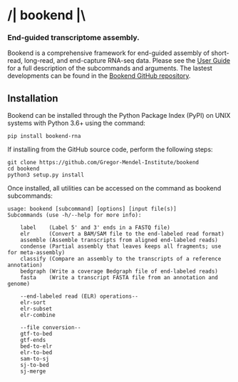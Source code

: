 # /| bookend |\\  
### End-guided transcriptome assembly.  
Bookend is a comprehensive framework for end-guided assembly of short-read, long-read, and end-capture RNA-seq data.
Please see the [User Guide](Bookend_User_Guide.pdf) for a full description of the subcommands and arguments.
The lastest developments can be found in the [Bookend GitHub repository](https://github.com/Gregor-Mendel-Institute/bookend).

## Installation  
Bookend can be installed through the Python Package Index (PyPI) on UNIX systems with Python 3.6+ using the command:
```
pip install bookend-rna
```

If installing from the GitHub source code, perform the following steps:
```
git clone https://github.com/Gregor-Mendel-Institute/bookend
cd bookend
python3 setup.py install
```

Once installed, all utilities can be accessed on the command as bookend subcommands:  
  
    usage: bookend [subcommand] [options] [input file(s)]
    Subcommands (use -h/--help for more info):

        label    (Label 5' and 3' ends in a FASTQ file)
        elr      (Convert a BAM/SAM file to the end-labeled read format)
        assemble (Assemble transcripts from aligned end-labeled reads)
        condense (Partial assembly that leaves keeps all fragments; use for meta-assembly)
        classify (Compare an assembly to the transcripts of a reference annotation)
        bedgraph (Write a coverage Bedgraph file of end-labeled reads)
        fasta    (Write a transcript FASTA file from an annotation and genome)

        --end-labeled read (ELR) operations--
        elr-sort
        elr-subset
        elr-combine
        
        --file conversion--
        gtf-to-bed
        gtf-ends
        bed-to-elr
        elr-to-bed
        sam-to-sj
        sj-to-bed
        sj-merge
